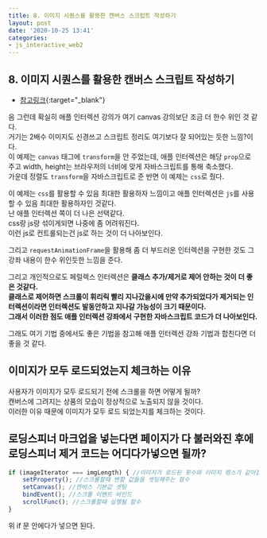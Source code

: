 ```yaml
---
title: 8. 이미지 시퀀스를 활용한 캔버스 스크립트 작성하기
layout: post
date: '2020-10-25 13:41'
categories:
- js_interactive_web2
---
```


## 8. 이미지 시퀀스를 활용한 캔버스 스크립트 작성하기

* [참고링크](https://hyungju-lee.github.io/hyungju-lee-interactions/interactive-web2/study/section9/step2/index.html){:target="_blank"}

음 그런데 확실히 애플 인터렉션 강의가 여기 canvas 강의보단 조금 더 한수 위인 것 같다.  
거기는 2배수 이미지도 신경쓰고 스크립트 정리도 여기보다 잘 되어있는 듯한 느낌?이다.  
이 예제는 `canvas` 태그에 `transform`을 안 주었는데, 애플 인터렉션은 해당 `prop`으로 주고 width, height는 브라우저의 너비에 맞게 자바스크립트를 통해 축소했다.  
가운데 정렬도 `transform`을 자바스크립트로 준 반면 이 예제는 `css`로 줬다.

이 예제는 `css`를 활용할 수 있음 최대한 활용하자 느낌이고 애플 인터렉션은 `js`를 사용할 수 있음 최대한 활용하자인 것같다.  
난 애플 인터렉션 쪽이 더 나은 선택같다.  
css랑 js랑 섞이게되면 나중에 좀 어려워진다.  
이런 js로 컨트롤되는건 js로 하는 것이 더 나아보인다.

그리고 `requestAnimationFrame`을 활용해 좀 더 부드러운 인터렉션을 구현한 것도 그 강좌 내용이 한수 위인듯한 느낌을 준다.  

그리고 개인적으로도 페럴렉스 인터렉션은 **클래스 추가/제거로 제어 안하는 것이 더 좋은 것같다.**  
**클래스로 제어하면 스크롤이 휘리릭 빨리 지나갔을시에 만약 추가되었다가 제거되는 인터렉션이라면 인터렉션도 발동안하고 지나갈 가능성이 크기 때문이다.**  
**그래서 이러한 점도 애플 인터렉션 강좌에서 구현한 자바스크립트 코드가 더 나아보인다.**

그래도 여기 기법 중에서도 좋은 기법을 참고해 애플 인터렉션 강좌 기법과 합친다면 더 좋을 것 같다.

## 이미지가 모두 로드되었는지 체크하는 이유

사용자가 이미지가 모두 로드되기 전에 스크롤을 하면 어떻게 될까?  
캔버스에 그려지는 상품의 모습이 정상적으로 노출되지 않을 것이다.  
이러한 이유 때문에 이미지가 모두 로드 되었는지를 체크하는 것이다.

## 로딩스피너 마크업을 넣는다면 페이지가 다 불러와진 후에 로딩스피너 제거 코드는 어디다가넣으면 될까?

```javascript
if (imageIterator === imgLength) { //이미지가 로드된 횟수와 이미지 렝스가 같아질 경우에 인터렉션 함수들을 호출함
    setProperty(); //스크롤할때 변할 값들을 셋팅해주는 함수
    setCanvas(); //캔버스 기본값 셋팅
    bindEvent(); //스크롤 이벤트 바인드
    scrollFunc(); //스크롤할때 실행될 함수
}
```

위 if 문 안에다가 넣으면 된다.